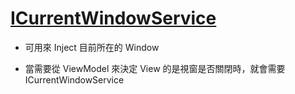 # [ICurrentWindowService](https://documentation.devexpress.com/WPF/DevExpress.Mvvm.UI.CurrentWindowService.class)

- 可用來 Inject 目前所在的 Window

- 當需要從 ViewModel 來決定 View 的是視窗是否關閉時，就會需要 ICurrentWindowService
